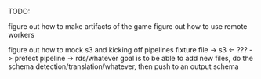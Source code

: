 TODO:

figure out how to make artifacts of the game
figure out how to use remote workers

figure out how to mock s3 and kicking off pipelines
  fixture file -> s3 <- ??? -> prefect pipeline -> rds/whatever
  goal is to be able to add new files, do the schema detection/translation/whatever, then push to an output schema
  